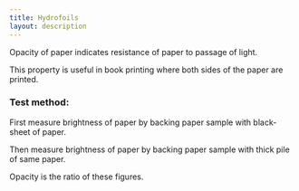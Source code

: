 ```yaml
---
title: Hydrofoils 
layout: description
---
```


Opacity of paper indicates resistance of paper to passage of light.  

This property is useful in book printing where both sides of the paper are printed.
### Test method:
First  measure brightness of paper by backing paper sample with black-sheet of paper.

Then measure brightness of paper by backing  paper sample with thick pile of same paper.

Opacity is the ratio of these figures. 